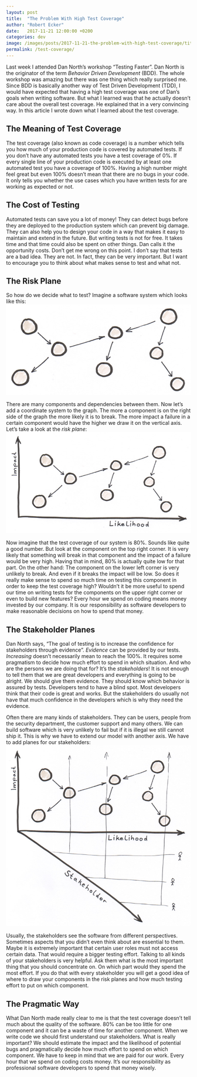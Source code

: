 ```yaml
---
layout: post
title:  "The Problem With High Test Coverage"
author: "Robert Ecker"
date:   2017-11-21 12:00:00 +0200
categories: dev
image: /images/posts/2017-11-21-the-problem-with-high-test-coverage/title-image.jpg
permalink: /test-coverage/
---
```


Last week I attended Dan North’s workshop “Testing Faster”. Dan North is the originator of the term *Behavior Driven Development* (BDD). The whole workshop was amazing but there was one thing which really surprised me. Since BDD is basically another way of Test Driven Development (TDD), I would have expected that having a high test coverage was one of Dan’s goals when writing software. But what I learned was that he actually doesn’t care about the overall test coverage. He explained that in a very convincing way. In this article I wrote down what I learned about the test coverage.

## The Meaning of Test Coverage
The test coverage (also known as code coverage) is a number which tells you how much of your production code is covered by automated tests. If you don’t have any automated tests you have a test coverage of 0%. If every single line of your production code is executed by at least one automated test you have a coverage of 100%. Having a high number might feel great but even 100% doesn’t mean that there are no bugs in your code. It only tells you whether the use cases which you have written tests for are working as expected or not.

## The Cost of Testing
Automated tests can save you a lot of money! They can detect bugs before they are deployed to the production system which can prevent big damage. They can also help you to design your code in a way that makes it easy to maintain and extend in the future. But writing tests is not for free. It takes time and that time could also be spent on other things. Dan calls it the opportunity costs. Don’t get me wrong on this point. I don’t say that tests are a bad idea. They are not. In fact, they can be very important. But I want to encourage you to think about what makes sense to test and what not.

## The Risk Plane
So how do we decide what to test? Imagine a software system which looks like this:
![graph with components and their dependencies to each other](../images/posts/2017-11-21-the-problem-with-high-test-coverage/component-graph.jpg)

There are many components and dependencies between them. Now let’s add a coordinate system to the graph. The more a component is on the right side of the graph the more likely it is to break. The more impact a failure in a certain component would have the higher we draw it on the vertical axis. Let’s take a look at the *risk plane*:
![component graph with impact on the x-axis and likelihood on the y-axis](../images/posts/2017-11-21-the-problem-with-high-test-coverage/risk-plane.jpg)

Now imagine that the test coverage of our system is 80%. Sounds like quite a good number. But look at the component on the top right corner. It is very likely that something will break in that component and the impact of a failure would be very high. Having that in mind, 80% is actually quite low for that part. On the other hand: The component on the lower left corner is very unlikely to break. And even if it breaks the impact will be low. So does it really make sense to spend so much time on testing this component in order to keep the test coverage high? Wouldn’t it be more useful to spend our time on writing tests for the components on the upper right corner or even to build new features? Every hour we spend on coding means money invested by our company. It is our responsibility as software developers to make reasonable decisions on how to spend that money.

## The Stakeholder Planes
Dan North says, “The goal of testing is to increase the confidence for stakeholders through evidence”. *Evidence* can be provided by our tests. *Increasing* doesn’t necessarily mean to reach the 100%. It requires some pragmatism to decide how much effort to spend in which situation. And who are the persons we are doing that for? It’s the *stakeholders*! It is not enough to tell them that we are great developers and everything is going to be alright. We should give them evidence. They should know which behavior is assured by tests. Developers tend to have a blind spot. Most developers think that their code is great and works. But the stakeholders do usually not have that much confidence in the developers which is why they need the evidence.

Often there are many kinds of stakeholders. They can be users, people from the security department, the customer support and many others. We can build software which is very unlikely to fail but if it is illegal we still cannot ship it. This is why we have to extend our model with another axis. We have to add planes for our stakeholders:
![component diagram with additional z-axis for stakeholders](../images/posts/2017-11-21-the-problem-with-high-test-coverage/risk-planes.jpg)

Usually, the stakeholders see the software from different perspectives. Sometimes aspects that you didn’t even think about are essential to them. Maybe it is extremely important that certain user roles must not access certain data. That would require a bigger testing effort. Talking to all kinds of your stakeholders is very helpful. Ask them what is the most important thing that you should concentrate on. On which part would they spend the most effort. If you do that with every stakeholder you will get a good idea of where to draw your components in the risk planes and how much testing effort to put on which component.

## The Pragmatic Way
What Dan North made really clear to me is that the test coverage doesn’t tell much about the quality of the software. 80% can be too little for one component and it can be a waste of time for another component. When we write code we should first understand our stakeholders. What is really important? We should estimate the impact and the likelihood of potential bugs and pragmatically decide how much effort to spend on which component. We have to keep in mind that we are paid for our work. Every hour that we spend on coding costs money. It’s our responsibility as professional software developers to spend that money wisely.
